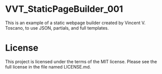 # VVT_StaticPageBuilder_001
 This is an example of a static webpage builder created by Vincent V. Toscano, to use JSON, partials, and full templates.
 
# License  
This project is licensed under the terms of the MIT license. Please see the full license in the file named LICENSE.md.

